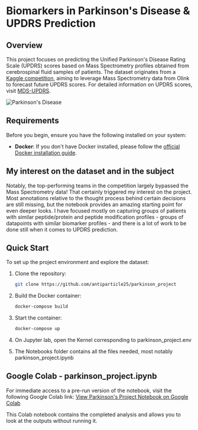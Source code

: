 # Biomarkers in Parkinson's Disease & UPDRS Prediction

## Overview
This project focuses on predicting the Unified Parkinson's Disease Rating Scale (UPDRS) scores based on Mass Spectrometry profiles obtained from cerebrospinal fluid samples of patients. The dataset originates from a [Kaggle competition](https://www.kaggle.com/competitions/amp-parkinsons-disease-progression-prediction), aiming to leverage Mass Spectrometry data from Olink to forecast future UPDRS scores. For detailed information on UPDRS scores, visit [MDS-UPDRS](https://www.movementdisorders.org/MDS/MDS-Rating-Scales/MDS-Unified-Parkinsons-Disease-Rating-Scale-MDS-UPDRS.htm).

![Parkinson's Disease](https://i.guim.co.uk/img/media/62f6334c28ce9076eadf0dc775fcae3d2c00f244/0_347_3568_2141/master/3568.jpg?width=465&dpr=1&s=none)

## Requirements

Before you begin, ensure you have the following installed on your system:

- **Docker**: If you don't have Docker installed, please follow the [official Docker installation guide](https://docs.docker.com/get-docker/).

## My interest on the dataset and in the subject
Notably, the top-performing teams in the competition largely bypassed the Mass Spectrometry data! That certainly triggered my interest on the project.
Most annotations relative to the thought process behind certain decisions are still missing, but the notebook provides an amazing starting point for even deeper looks. I have focused mostly on capturing groups of patients with similar peptide/protein and peptide modification profiles - groups of datapoints with similar biomarker profiles - and there is a lot of work to be done still when it comes to UPDRS prediction.

## Quick Start
To set up the project environment and explore the dataset:

1. Clone the repository:
   ```bash
   git clone https://github.com/antiparticle25/parkinson_project
   
2. Build the Docker container:
   ```bash
   docker-compose build

3. Start the container:
   ```bash
   docker-compose up

4. On Jupyter lab, open the Kernel corresponding to parkinson_project.env

5. The Notebooks folder contains all the files needed, most notably parkinson_project.ipynb

## Google Colab - parkinson_project.ipynb

For immediate access to a pre-run version of the notebook, visit the following Google Colab link:
[View Parkinson's Project Notebook on Google Colab](https://colab.research.google.com/drive/1Atp0zOn_TNrCBgfqT1Uoypp4Zug1O6z9?usp=sharing)

This Colab notebook contains the completed analysis and allows you to look at the outputs without running it.
